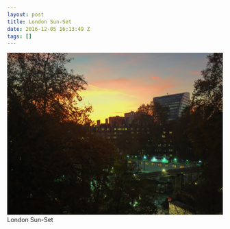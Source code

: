 ```yaml
---
layout: post
title: London Sun-Set
date: 2016-12-05 16:13:49 Z
tags: []
---
```

![](/media/2016/12/154079674677.jpg)
London Sun-Set
